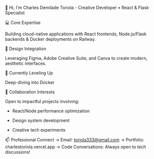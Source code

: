 👋 Hi, I'm Charles Demilade Toriola -
Creative Developer • React & Flask Specialist

💻 Core Expertise

Building cloud-native applications with React frontends, Node.js/Flask backends & Docker deployments on Railway. 

🎨 Design Integration

Leveraging Figma, Adobe Creative Suite, and Canva to create modern, aesthetic interfaces.

🌱 Currently Leveling Up

Deep-diving into Docker

💞️ Collaboration Interests

Open to impactful projects involving:

- React/Node performance optimization

- Design system development

- Creative tech experiments

📫 Professional Connect
→ Email: toriola333@gmail.com
→ Portfolio: charlestoriola.vercel.app
→ Code Conversations: Always open to tech discussions!

<!---
ctoriola/ctoriola is a ✨ special ✨ repository because its `README.md` (this file) appears on your GitHub profile.
You can click the Preview link to take a look at your changes.
--->
